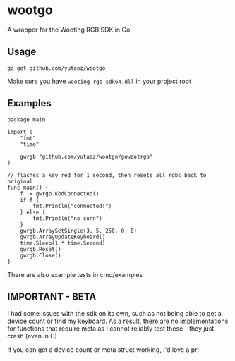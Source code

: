 # wootgo
A wrapper for the Wooting RGB SDK in Go

## Usage
`go get github.com/yutaoz/wootgo`

Make sure you have `wooting-rgb-sdk64.dll` in your project root

## Examples
```
package main

import (
	"fmt"
	"time"

	gwrgb "github.com/yutaoz/wootgo/gowootrgb"
)

// flashes a key red for 1 second, then resets all rgbs back to original
func main() {
	f := gwrgb.KbdConnected()
	if f {
		fmt.Println("connected!")
	} else {
		fmt.Println("no conn")
	}
	gwrgb.ArraySetSingle(3, 5, 250, 0, 0)
	gwrgb.ArrayUpdateKeyboard()
	time.Sleep(1 * time.Second)
	gwrgb.Reset()
	gwrgb.Close()
}
```

There are also example tests in cmd/examples

## IMPORTANT - BETA
I had some issues with the sdk on its own, such as not being able to get a device count or find my keyboard. As a result, there are no implementations for functions that require meta as I cannot reliably test these - they just crash (even in C)

If you can get a device count or meta struct working, I'd love a pr!
